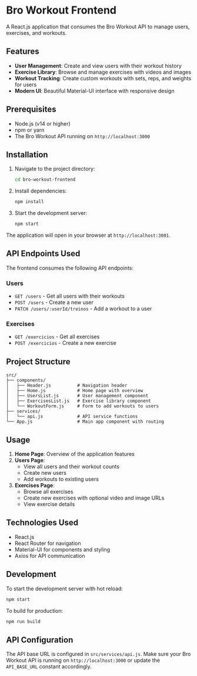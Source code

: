 # Bro Workout Frontend

A React.js application that consumes the Bro Workout API to manage users, exercises, and workouts.

## Features

- **User Management**: Create and view users with their workout history
- **Exercise Library**: Browse and manage exercises with videos and images
- **Workout Tracking**: Create custom workouts with sets, reps, and weights for users
- **Modern UI**: Beautiful Material-UI interface with responsive design

## Prerequisites

- Node.js (v14 or higher)
- npm or yarn
- The Bro Workout API running on `http://localhost:3000`

## Installation

1. Navigate to the project directory:
   ```bash
   cd bro-workout-frontend
   ```

2. Install dependencies:
   ```bash
   npm install
   ```

3. Start the development server:
   ```bash
   npm start
   ```

The application will open in your browser at `http://localhost:3001`.

## API Endpoints Used

The frontend consumes the following API endpoints:

### Users
- `GET /users` - Get all users with their workouts
- `POST /users` - Create a new user
- `PATCH /users/:userId/treinos` - Add a workout to a user

### Exercises
- `GET /exercicios` - Get all exercises
- `POST /exercicios` - Create a new exercise

## Project Structure

```
src/
├── components/
│   ├── Header.js          # Navigation header
│   ├── Home.js            # Home page with overview
│   ├── UsersList.js       # User management component
│   ├── ExercisesList.js   # Exercise library component
│   └── WorkoutForm.js     # Form to add workouts to users
├── services/
│   └── api.js             # API service functions
└── App.js                 # Main app component with routing
```

## Usage

1. **Home Page**: Overview of the application features
2. **Users Page**: 
   - View all users and their workout counts
   - Create new users
   - Add workouts to existing users
3. **Exercises Page**:
   - Browse all exercises
   - Create new exercises with optional video and image URLs
   - View exercise details

## Technologies Used

- React.js
- React Router for navigation
- Material-UI for components and styling
- Axios for API communication

## Development

To start the development server with hot reload:

```bash
npm start
```

To build for production:

```bash
npm run build
```

## API Configuration

The API base URL is configured in `src/services/api.js`. Make sure your Bro Workout API is running on `http://localhost:3000` or update the `API_BASE_URL` constant accordingly.

